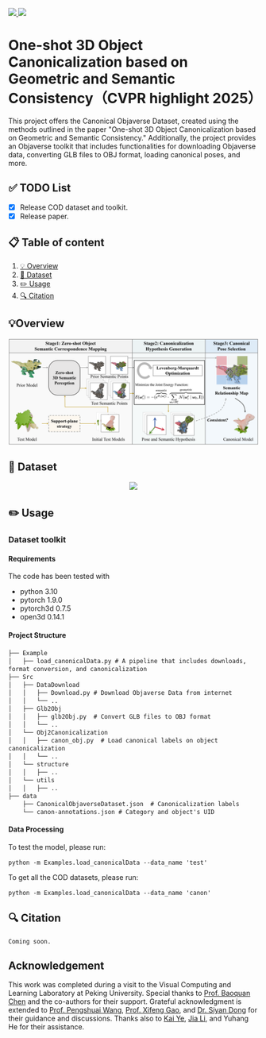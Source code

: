
<p align="left">
  <a href="https://github.com/JinLi998/CanonObjaverseDataset/blob/master/paper/One-shot%203D%20Object%20Canonicalization%20based%20on%20Geometric%20and%20Semantic%20Consistency.pdf" target='_blank'>
    <img src="https://img.shields.io/badge/Paper-%F0%9F%93%83-lightblue">
  </a>

  <a href="https://jinli998.github.io/One-shot_3D_Object_Canonicalization/" target='_blank'>
    <img src="https://img.shields.io/badge/Project-%F0%9F%94%97-blue">
  </a>
</p>

# One-shot 3D Object Canonicalization based on Geometric and Semantic Consistency（CVPR highlight 2025）
This project offers the Canonical Objaverse Dataset, created using the methods outlined in the paper "One-shot 3D Object Canonicalization based on Geometric and Semantic Consistency." Additionally, the project provides an Objaverse toolkit that includes functionalities for downloading Objaverse data, converting GLB files to OBJ format, loading canonical poses, and more.



## ✅ TODO List

 - [x] Release COD dataset and toolkit.
 - [x] Release paper.

 ## 📋 Table of content
 1. [💡 Overview](#1)
 2. [📖 Dataset](#2)
 3. [✏️ Usage](#3)
 4.  [🔍 Citation](#4)

 ## 💡Overview <a name="1"></a> 
<p align="center">
    <img src="./images/method.png" width="750"/> <br />
    <em> 
    </em>
</p>

## 📖 Dataset <a name="2"></a> 
<p align="center">
    <img src="./images/dataset.png" width="750"/> <br />
    <em> 
    </em>
</p>

## ✏️ Usage <a name="3"></a> 
### Dataset toolkit <a name="31"></a> 
#### Requirements
The code has been tested with
- python 3.10
- pytorch 1.9.0
- pytorch3d 0.7.5
- open3d 0.14.1

#### Project Structure
```
├── Example
│   ├── load_canonicalData.py # A pipeline that includes downloads, format conversion, and canonicalization
├── Src
│   ├── DataDownload
│   │   ├── Download.py # Download Objaverse Data from internet
│   │   └── ..
│   ├── Glb2Obj
│   │   ├── glb2Obj.py  # Convert GLB files to OBJ format
│   │   └── ..
│   └── Obj2Canonicalization
│   │   ├── canon_obj.py  # Load canonical labels on object canonicalization
│   │   └── ..
│   └── structure
│   │   ├── ..
│   └── utils
│   │   ├── ..
├── data
    ├── CanonicalObjaverseDataset.json  # Canonicalization labels
    └── canon-annotations.json # Category and object's UID
```

#### Data Processing
To test the model, please run:

```
python -m Examples.load_canonicalData --data_name 'test' 
```

To get all the COD datasets, please run:

```
python -m Examples.load_canonicalData --data_name 'canon' 
```

## 🔍 Citation <a name="4"></a> 

```
Coming soon.
```

## Acknowledgement
This work was completed during a visit to the Visual Computing and Learning Laboratory at Peking University. Special thanks to [Prof. Baoquan Chen](https://baoquanchen.info/) and the co-authors for their support. Grateful acknowledgment is extended to [Prof. Pengshuai Wang](https://wang-ps.github.io/), [Prof. Xifeng Gao](https://scholar.google.com/citations?user=wSUVcN0AAAAJ&hl=en), and [Dr. Siyan Dong](https://siyandong.github.io/) for their guidance and discussions. Thanks also to [Kai Ye](https://illusive-chase.github.io/), [Jia Li](lirity1024@outlook.com), and Yuhang He for their assistance.